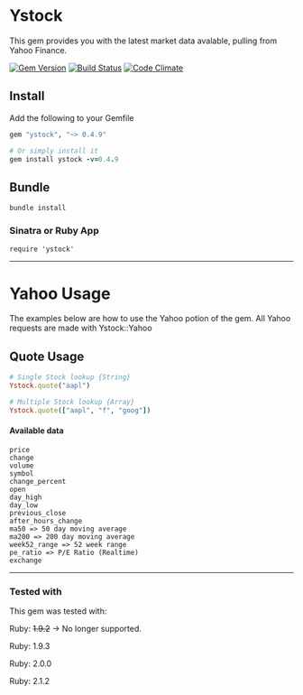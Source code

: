 # Ystock
This gem provides you with the latest market data avalable, pulling from Yahoo Finance.

[![Gem Version](https://badge.fury.io/rb/ystock.png)](http://badge.fury.io/rb/ystock) [![Build Status](https://travis-ci.org/gregwinn/ystock.png?branch=master)](https://travis-ci.org/gregwinn/ystock) [![Code Climate](https://codeclimate.com/github/gregwinn/ystock.png)](https://codeclimate.com/github/gregwinn/ystock)

## Install
Add the following to your Gemfile
```ruby
gem "ystock", "~> 0.4.9"

# Or simply install it
gem install ystock -v=0.4.9
```

## Bundle
```
bundle install
```

### Sinatra or Ruby App
```
require 'ystock'
```

----

# Yahoo Usage
The examples below are how to use the Yahoo potion of the gem. All Yahoo requests are made with Ystock::Yahoo

## Quote Usage
```ruby
# Single Stock lookup {String}
Ystock.quote("aapl")

# Multiple Stock lookup {Array}
Ystock.quote(["aapl", "f", "goog"])
```

#### Available data
```
price
change
volume
symbol
change_percent
open
day_high
day_low
previous_close
after_hours_change
ma50 => 50 day moving average
ma200 => 200 day moving average
week52_range => 52 week range
pe_ratio => P/E Ratio (Realtime)
exchange
```

----

### Tested with
This gem was tested with:

Ruby: ~~1.9.2~~ -> No longer supported.

Ruby: 1.9.3

Ruby: 2.0.0

Ruby: 2.1.2
